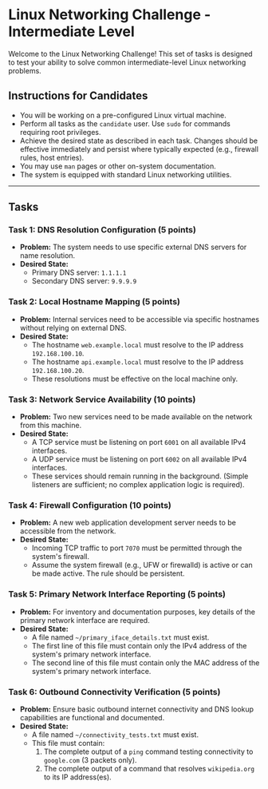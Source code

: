 # Linux Networking Challenge - Intermediate Level

Welcome to the Linux Networking Challenge! This set of tasks is designed to test your ability to solve common intermediate-level Linux networking problems.

## Instructions for Candidates

*   You will be working on a pre-configured Linux virtual machine.
*   Perform all tasks as the `candidate` user. Use `sudo` for commands requiring root privileges.
*   Achieve the desired state as described in each task. Changes should be effective immediately and persist where typically expected (e.g., firewall rules, host entries).
*   You may use `man` pages or other on-system documentation.
*   The system is equipped with standard Linux networking utilities.

---

## Tasks

### Task 1: DNS Resolution Configuration (5 points)

*   **Problem:** The system needs to use specific external DNS servers for name resolution.
*   **Desired State:**
    *   Primary DNS server: `1.1.1.1`
    *   Secondary DNS server: `9.9.9.9`

### Task 2: Local Hostname Mapping (5 points)

*   **Problem:** Internal services need to be accessible via specific hostnames without relying on external DNS.
*   **Desired State:**
    *   The hostname `web.example.local` must resolve to the IP address `192.168.100.10`.
    *   The hostname `api.example.local` must resolve to the IP address `192.168.100.20`.
    *   These resolutions must be effective on the local machine only.

### Task 3: Network Service Availability (10 points)

*   **Problem:** Two new services need to be made available on the network from this machine.
*   **Desired State:**
    *   A TCP service must be listening on port `6001` on all available IPv4 interfaces.
    *   A UDP service must be listening on port `6002` on all available IPv4 interfaces.
    *   These services should remain running in the background. (Simple listeners are sufficient; no complex application logic is required).

### Task 4: Firewall Configuration (10 points)

*   **Problem:** A new web application development server needs to be accessible from the network.
*   **Desired State:**
    *   Incoming TCP traffic to port `7070` must be permitted through the system's firewall.
    *   Assume the system firewall (e.g., UFW or firewalld) is active or can be made active. The rule should be persistent.

### Task 5: Primary Network Interface Reporting (5 points)

*   **Problem:** For inventory and documentation purposes, key details of the primary network interface are required.
*   **Desired State:**
    *   A file named `~/primary_iface_details.txt` must exist.
    *   The first line of this file must contain only the IPv4 address of the system's primary network interface.
    *   The second line of this file must contain only the MAC address of the system's primary network interface.

### Task 6: Outbound Connectivity Verification (5 points)

*   **Problem:** Ensure basic outbound internet connectivity and DNS lookup capabilities are functional and documented.
*   **Desired State:**
    *   A file named `~/connectivity_tests.txt` must exist.
    *   This file must contain:
        1.  The complete output of a `ping` command testing connectivity to `google.com` (3 packets only).
        2.  The complete output of a command that resolves `wikipedia.org` to its IP address(es).
